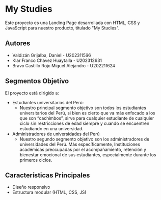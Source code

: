 # My Studies

Este proyecto es una Landing Page desarrollada con HTML, CSS y JavaScript para nuestro producto, titulado "My Studies".

## Autores
- Valdizán Grijalba, Daniel - U202311566
- Klar Franco Chávez Huaytalla - U202312631
- Bravo Castillo Rojo Miguel Alejandro - U20221f624

## Segmentos Objetivo
El proyecto está dirigido a:
- Estudiantes universitarios del Perú:
  - Nuestro principal segmento objetivo son todos los estudiantes universitarios del Perú, si bien es cierto que va más enfocado a los que son “cachimbos”, sirve para cualquier estudiante de cualquier ciclo sin restricciones de edad siempre y cuando se encuentren estudiando en una universidad.
- Administradores de universidades del Perú
  - Nuestro segundo segmento objetivo son los administradores de universidades del Perú. Más específicamente, Instituciones académicas preocupadas por el acompañamiento, retención y bienestar emocional de sus estudiantes, especialmente durante los primeros ciclos.

## Características Principales
- Diseño responsivo
- Estructura modular (HTML, CSS, JS)

